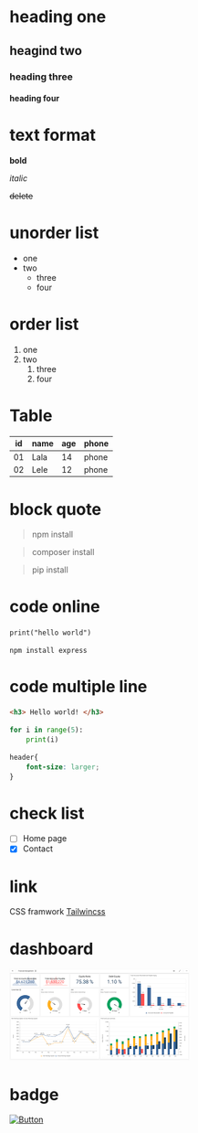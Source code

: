# heading one
## heagind two
### heading three
#### heading four


# text format #

**bold**

*italic*

~~delete~~


# unorder list
- one
- two
    - three
    -  four

# order list
1. one
2. two
    1. three
    2. four

# Table
| id | name | age | phone |
|----|------|-----|-------|
| 01 | Lala | 14 | phone |
| 02 | Lele | 12 | phone |

# block quote
> npm install

> composer install

> pip install

# code online
`print("hello world")`

`npm install express`

# code multiple line

```html
<h3> Hello world! </h3>
```

```python
for i in range(5):
    print(i)
```

```css
header{
    font-size: larger;
}
```

# check list
- [ ] Home page
- [x] Contact

# link

CSS framwork [Tailwincss](https://tailwindcss.com/)

# dashboard

![dasboard](image.png)

# badge
[![Button](https://img.shields.io/badge/Visit-Website-blue)](https://tailwindcss.com/)